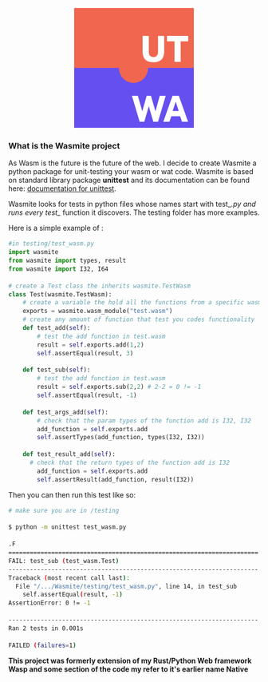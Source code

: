 <p align="center">
  <img src="images/logo.svg"/>
</p> 

### What is the Wasmite project
As Wasm is the future is the future of the web. I decide to create Wasmite a python package for unit-testing your wasm or wat code. Wasmite is based on standard library package **unittest** and its documentation can be found here: [documentation for unittest](https://docs.python.org/3/library/unittest.html).

Wasmite looks for tests in python files whose names start with test_*.py and runs every test_* function it discovers. The testing folder has more examples.

Here is a simple example of :
```python
#in testing/test_wasm.py
import wasmite
from wasmite import types, result
from wasmite import I32, I64

# create a Test class the inherits wasmite.TestWasm
class Test(wasmite.TestWasm):
    # create a variable the hold all the functions from a specific wasm file.
    exports = wasmite.wasm_module("test.wasm")
    # create any amount of function that test you codes functionality
    def test_add(self):
        # test the add function in test.wasm
        result = self.exports.add(1,2)
        self.assertEqual(result, 3) 
        
    def test_sub(self):
        # test the add function in test.wasm
        result = self.exports.sub(2,2) # 2-2 = 0 != -1
        self.assertEqual(result, -1) 

    def test_args_add(self):
        # check that the param types of the function add is I32, I32
        add_function = self.exports.add
        self.assertTypes(add_function, types(I32, I32))
        
    def test_result_add(self):
      # check that the return types of the function add is I32
        add_function = self.exports.add
        self.assertResult(add_function, result(I32))
```
Then you can then run this test like so:
```bash
# make sure you are in /testing

$ python -m unittest test_wasm.py

.F
======================================================================
FAIL: test_sub (test_wasm.Test)
----------------------------------------------------------------------
Traceback (most recent call last):
  File "/.../Wasmite/testing/test_wasm.py", line 14, in test_sub
    self.assertEqual(result, -1)
AssertionError: 0 != -1

----------------------------------------------------------------------
Ran 2 tests in 0.001s

FAILED (failures=1)
```

**This project was formerly extension of my Rust/Python Web framework Wasp and some section of the code my refer to it's earlier name Native** 